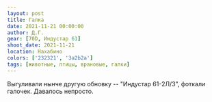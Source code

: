 ```yaml
---
layout: post
title: Галка
date: 2021-11-21 00:00:00
author: Д.Г.
gear: [70D, Индустар 61]
shoot_date: 2021-11-21
location: Нахабино
colors: ['232321', '3a2b2a']
tags: [животные, птицы, врановые, галки]
---
```

Выгуливали нынче другую обновку -- "Индустар 61-2Л/З", фоткали галочек. Давалось непросто.
